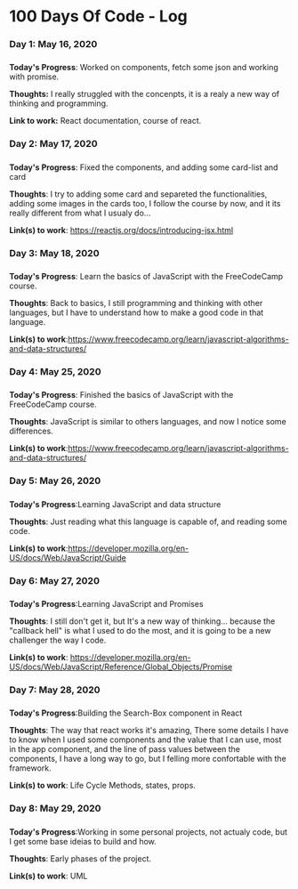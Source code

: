 # 100 Days Of Code - Log

### Day 1: May 16, 2020 
##### 

**Today's Progress**: Worked on components, fetch some json and working with promise.

**Thoughts:** I really struggled with the concenpts, it is a realy a new way of thinking and programming.

**Link to work:** React documentation, course of react.

### Day 2: May 17, 2020
##### 

**Today's Progress**: Fixed the components, and adding some card-list and card

**Thoughts**: I try to adding some card and separeted the functionalities, adding some images in the cards too, I follow the course by now, and it its really different from what I usualy do...

**Link(s) to work**: https://reactjs.org/docs/introducing-jsx.html


### Day 3: May 18, 2020
##### 

**Today's Progress**: Learn the basics of JavaScript with the FreeCodeCamp course.

**Thoughts**: Back to basics, I still programming and thinking with other languages, but I have to understand how to make a good code in that language.

**Link(s) to work**:https://www.freecodecamp.org/learn/javascript-algorithms-and-data-structures/


### Day 4: May 25, 2020
##### 

**Today's Progress**: Finished the basics of JavaScript with the FreeCodeCamp course.

**Thoughts**: JavaScript is similar to others languages, and now I notice some differences.

**Link(s) to work**:https://www.freecodecamp.org/learn/javascript-algorithms-and-data-structures/


### Day 5: May 26, 2020
##### 

**Today's Progress**:Learning JavaScript and data structure 

**Thoughts**: Just reading what this language is capable of, and reading some code.

**Link(s) to work**:https://developer.mozilla.org/en-US/docs/Web/JavaScript/Guide

### Day 6: May 27, 2020
##### 

**Today's Progress**:Learning JavaScript and Promises

**Thoughts**: I still don't get it, but It's a new way of thinking... because the "callback hell" is what I used to do the most, and it is going to be a new challenger the way I code.

**Link(s) to work**: https://developer.mozilla.org/en-US/docs/Web/JavaScript/Reference/Global_Objects/Promise

### Day 7: May 28, 2020
##### 

**Today's Progress**:Building the Search-Box component in React

**Thoughts**: The way that react works it's amazing, There some details I have to know when I used some components and the value that I can use, most in the app component, and the line of pass values between the components, I have a long way to go, but I felling more confortable with the framework.

**Link(s) to work**: Life Cycle Methods, states, props.

### Day 8: May 29, 2020
##### 

**Today's Progress**:Working in some personal projects, not actualy code, but I get some base ideias to build and how.

**Thoughts**: Early phases of the project.

**Link(s) to work**: UML
